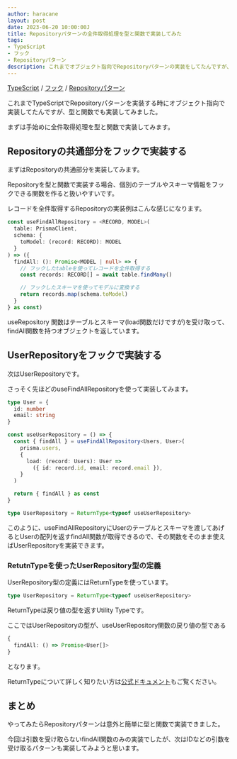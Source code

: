 ```yaml
---
author: haracane
layout: post
date: 2023-06-20 10:00:00J
title: Repositoryパターンの全件取得処理を型と関数で実装してみた
tags:
- TypeScript
- フック
- Repositoryパターン
description: これまでオブジェクト指向でRepositoryパターンの実装をしてたんですが、今回はRepositoryパターンの全件取得処理を型と関数で実装してみました。
---
```

<!-- tag_links -->
[TypeScript](/tags/typescript/) / [フック](/tags/hook/) / [Repositoryパターン](/tags/repository-pattern/)

<!-- content -->
これまでTypeScriptでRepositoryパターンを実装する時にオブジェクト指向で実装してたんですが、型と関数でも実装してみました。

まずは手始めに全件取得処理を型と関数で実装してみます。

## Repositoryの共通部分をフックで実装する

まずはRepositoryの共通部分を実装してみます。

Repositoryを型と関数で実装する場合、個別のテーブルやスキーマ情報をフックできる関数を作ると扱いやすいです。

レコードを全件取得するRepositoryの実装例はこんな感じになります。

```typescript
const useFindAllRepository = <RECORD, MODEL>(
  table: PrismaClient,
  schema: {
    toModel: (record: RECORD): MODEL
  }
) => ({
  findAll: (): Promise<MODEL | null> => {
    // フックしたtableを使ってレコードを全件取得する
    const records: RECORD[] = await table.findMany()

    // フックしたスキーマを使ってモデルに変換する
    return records.map(schema.toModel)
  }
} as const)
```

useRepository 関数はテーブルとスキーマ(load関数だけですが)を受け取って、findAll関数を持つオブジェクトを返しています。

## UserRepositoryをフックで実装する

次はUserRepositoryです。

さっそく先ほどのuseFindAllRepositoryを使って実装してみます。

```typescript
type User = {
  id: number
  email: string
}

const useUserRepository = () => {
  const { findAll } = useFindAllRepository<Users, User>(
    prisma.users,
    {
      load: (record: Users): User =>
        ({ id: record.id, email: record.email }),
    }
  )

  return { findAll } as const
}

type UserRepository = ReturnType<typeof useUserRepository>
```

このように、useFindAllRepositoryにUserのテーブルとスキーマを渡してあげるとUserの配列を返すfindAll関数が取得できるので、その関数をそのまま使えばUserRepositoryを実装できます。

### RetutnTypeを使ったUserRepository型の定義

UserRepository型の定義にはReturnTypeを使っています。

```typescript
type UserRepository = ReturnType<typeof useUserRepository>
```

ReturnTypeは戻り値の型を返すUtility Typeです。

ここではUserRepositoryの型が、useUserRepository関数の戻り値の型である

```typescript
{
  findAll: () => Promise<User[]>
}
```

となります。

ReturnTypeについて詳しく知りたい方は[公式ドキュメント](https://www.typescriptlang.org/docs/handbook/utility-types.html#returntypetype)もご覧ください。

## まとめ

やってみたらRepositoryパターンは意外と簡単に型と関数で実装できました。

今回は引数を受け取らないfindAll関数のみの実装でしたが、次はIDなどの引数を受け取るパターンも実装してみようと思います。
